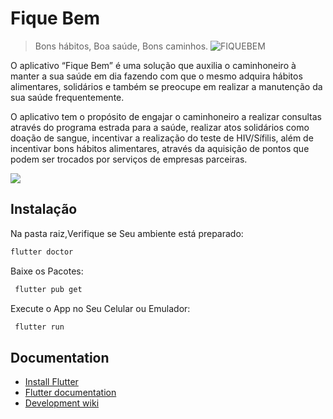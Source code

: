 # Fique Bem
> Bons hábitos, Boa saúde, Bons caminhos.
![FIQUEBEM](https://user-images.githubusercontent.com/21202738/84603742-22630280-ae67-11ea-8b4e-e1f79959214c.gif)

O aplicativo “Fique Bem” é uma solução que auxilia o caminhoneiro à manter a sua saúde em dia fazendo com que o mesmo adquira hábitos alimentares, solidários e também se preocupe em realizar a manutenção da sua saúde frequentemente. 

O aplicativo tem o propósito de engajar o caminhoneiro a realizar consultas através do programa estrada para a saúde, realizar atos solidários como doação de sangue, incentivar a realização do teste de HIV/Sífilis, além de incentivar bons hábitos alimentares, através da aquisição de pontos que podem ser trocados por serviços de empresas parceiras.


![](../header.png)

## Instalação

Na pasta raiz,Verifique se Seu ambiente está preparado:

```sh
flutter doctor
```

Baixe os Pacotes:

```sh
 flutter pub get
```
Execute o App no Seu Celular ou Emulador:

```sh
 flutter run
```

## Documentation

* [Install Flutter](https://flutter.dev/get-started/)
* [Flutter documentation](https://flutter.dev/docs)
* [Development wiki](https://github.com/flutter/flutter/wiki)




